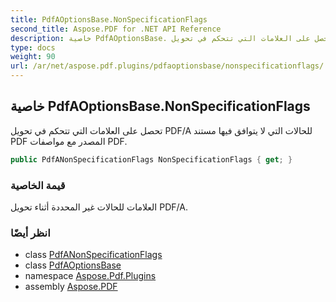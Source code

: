 ```yaml
---
title: PdfAOptionsBase.NonSpecificationFlags
second_title: Aspose.PDF for .NET API Reference
description: خاصية PdfAOptionsBase. تحصل على العلامات التي تتحكم في تحويل PDF/A للحالات التي لا يتوافق فيها مستند PDF المصدر مع مواصفات PDF
type: docs
weight: 90
url: /ar/net/aspose.pdf.plugins/pdfaoptionsbase/nonspecificationflags/
---
```

## خاصية PdfAOptionsBase.NonSpecificationFlags

تحصل على العلامات التي تتحكم في تحويل PDF/A للحالات التي لا يتوافق فيها مستند PDF المصدر مع مواصفات PDF.

```csharp
public PdfANonSpecificationFlags NonSpecificationFlags { get; }
```

### قيمة الخاصية

العلامات للحالات غير المحددة أثناء تحويل PDF/A.

### انظر أيضًا

* class [PdfANonSpecificationFlags](../../../aspose.pdf/pdfanonspecificationflags/)
* class [PdfAOptionsBase](../)
* namespace [Aspose.Pdf.Plugins](../../../aspose.pdf.plugins/)
* assembly [Aspose.PDF](../../../)